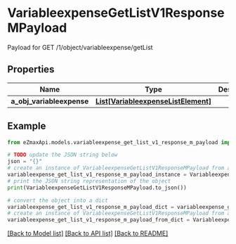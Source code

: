 # VariableexpenseGetListV1ResponseMPayload

Payload for GET /1/object/variableexpense/getList

## Properties

Name | Type | Description | Notes
------------ | ------------- | ------------- | -------------
**a_obj_variableexpense** | [**List[VariableexpenseListElement]**](VariableexpenseListElement.md) |  | 

## Example

```python
from eZmaxApi.models.variableexpense_get_list_v1_response_m_payload import VariableexpenseGetListV1ResponseMPayload

# TODO update the JSON string below
json = "{}"
# create an instance of VariableexpenseGetListV1ResponseMPayload from a JSON string
variableexpense_get_list_v1_response_m_payload_instance = VariableexpenseGetListV1ResponseMPayload.from_json(json)
# print the JSON string representation of the object
print(VariableexpenseGetListV1ResponseMPayload.to_json())

# convert the object into a dict
variableexpense_get_list_v1_response_m_payload_dict = variableexpense_get_list_v1_response_m_payload_instance.to_dict()
# create an instance of VariableexpenseGetListV1ResponseMPayload from a dict
variableexpense_get_list_v1_response_m_payload_from_dict = VariableexpenseGetListV1ResponseMPayload.from_dict(variableexpense_get_list_v1_response_m_payload_dict)
```
[[Back to Model list]](../README.md#documentation-for-models) [[Back to API list]](../README.md#documentation-for-api-endpoints) [[Back to README]](../README.md)


